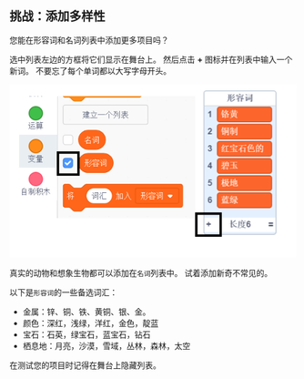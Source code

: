 ## 挑战：添加多样性

您能在形容词和名词列表中添加更多项目吗？

选中列表左边的方框将它们显示在舞台上。 然后点击 **+** 图标并在列表中输入一个新词。 不要忘了每个单词都以大写字母开头。

![截图](images/usernames-add.png)

真实的动物和想象生物都可以添加在`名词`列表中。 试着添加新奇不常见的。

以下是`形容词`的一些备选词汇：

+ 金属：锌、铜、铁、黄铜、银、金。
+ 颜色：深红，浅绿，洋红，金色，靛蓝
+ 宝石：石英，绿宝石，蓝宝石，钻石
+ 栖息地：月亮，沙漠，雪域，丛林，森林，太空

在测试您的项目时记得在舞台上隐藏列表。